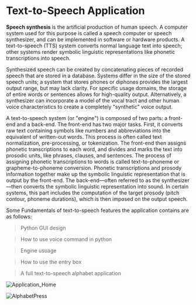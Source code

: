 # Text-to-Speech Application

<b> Speech synthesis </b> is the artificial production of human speech. A computer system used for this purpose is called a speech computer or speech synthesizer, and can be implemented in software or hardware products. A text-to-speech (TTS) system converts normal language text into speech; other systems render symbolic linguistic representations like phonetic transcriptions into speech.

Synthesized speech can be created by concatenating pieces of recorded speech that are stored in a database. Systems differ in the size of the stored speech units; a system that stores phones or diphones provides the largest output range, but may lack clarity. For specific usage domains, the storage of entire words or sentences allows for high-quality output. Alternatively, a synthesizer can incorporate a model of the vocal tract and other human voice characteristics to create a completely "synthetic" voice output.

A text-to-speech system (or "engine") is composed of two parts: a front-end and a back-end. 
The front-end has two major tasks. First, it converts raw text containing symbols like numbers and abbreviations into the equivalent of written-out words. This process is often called text normalization, pre-processing, or tokenization. The front-end then assigns phonetic transcriptions to each word, and divides and marks the text into prosodic units, like phrases, clauses, and sentences. The process of assigning phonetic transcriptions to words is called text-to-phoneme or grapheme-to-phoneme conversion. Phonetic transcriptions and prosody information together make up the symbolic linguistic representation that is output by the front-end. The back-end—often referred to as the synthesizer—then converts the symbolic linguistic representation into sound. In certain systems, this part includes the computation of the target prosody (pitch contour, phoneme durations), which is then imposed on the output speech.

Some Fundamentals of text-to-speech features the application contains are as follows:

> Python GUI design

> How to use voice command in python

> Engine usuage

> How to use the entry box

> A full text-to-speech alphabet application 


![Application_Home](https://github.com/forum-bhatt/Text-to-Speech/assets/90527629/44cd07b1-4e76-4bb8-a353-4147b1d9211a)

![AlphabetPress](https://github.com/forum-bhatt/Text-to-Speech/assets/90527629/5784ecf5-c302-4f6e-8391-d23bebad41d2)
